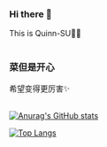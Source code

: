 ### Hi there 👋
This is Quinn-SU🏄‍♀️<br> <br>
### 菜但是开心
 希望变得更厉害✨<br> <br>
 
[![Anurag's GitHub stats](https://github-readme-stats.vercel.app/api?username=Quinn-SU)](https://github.com/anuraghazra/github-readme-stats)

[![Top Langs](https://github-readme-stats.vercel.app/api/top-langs/?username=Quinn-SU)](https://github.com/anuraghazra/github-readme-stats)


<!--
**Quinn-SU/Quinn-SU** is a ✨ _special_ ✨ repository because its `README.md` (this file) appears on your GitHub profile.

Here are some ideas to get you started:

- 🔭 I’m currently working on ...
- 🌱 I’m currently learning ...
- 👯 I’m looking to collaborate on ...
- 🤔 I’m looking for help with ...
- 💬 Ask me about ...
- 📫 How to reach me: ...
- 😄 Pronouns: ...
- ⚡ Fun fact: ...
-->
